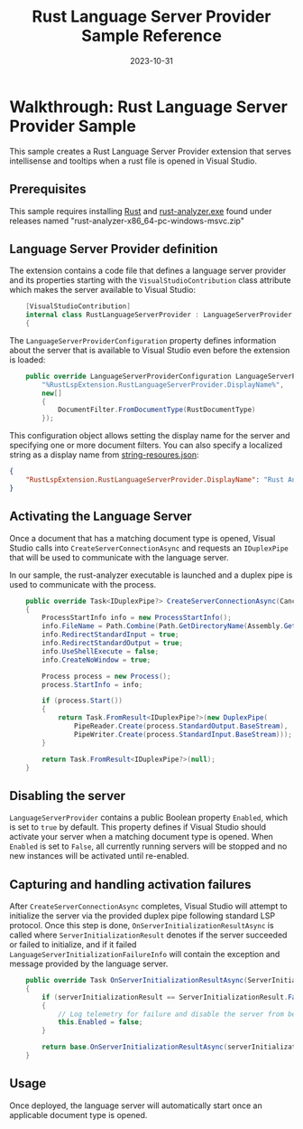 ﻿---
title: Rust Language Server Provider Sample Reference
description: Language server provider that runs the rust analyzer when a matching document is opened. 
date: 2023-10-31
---

# Walkthrough: Rust Language Server Provider Sample

This sample creates a Rust Language Server Provider extension that serves intellisense and tooltips when a rust file is opened in Visual Studio.

## Prerequisites
This sample requires installing [Rust](https://www.rust-lang.org/tools/install)  and [rust-analyzer.exe](https://github.com/rust-lang/rust-analyzer) found under releases named "rust-analyzer-x86_64-pc-windows-msvc.zip"

## Language Server Provider definition

The extension contains a code file that defines a language server provider and its properties starting with the `VisualStudioContribution` class attribute which makes the server available to Visual Studio:

```csharp
	[VisualStudioContribution]
	internal class RustLanguageServerProvider : LanguageServerProvider
	{
```

The `LanguageServerProviderConfiguration` property defines information about the server that is available to Visual Studio even before the extension is loaded:

```csharp
	public override LanguageServerProviderConfiguration LanguageServerProviderConfiguration => new(
		"%RustLspExtension.RustLanguageServerProvider.DisplayName%",
		new[] 
		{ 
			DocumentFilter.FromDocumentType(RustDocumentType) 
		});
```

This configuration object allows setting the display name for the server and specifying one or more document filters. You can also specify a localized string as a display name from [string-resoures.json](./.vsextension/string-resources.json):

```json
{
	"RustLspExtension.RustLanguageServerProvider.DisplayName": "Rust Analyzer LSP server"
}
```

## Activating the Language Server

Once a document that has a matching document type is opened, Visual Studio calls into `CreateServerConnectionAsync` and requests an `IDuplexPipe` that will be used to communicate with the language server. 

In our sample, the rust-analyzer executable is launched and a duplex pipe is used to communicate with the process.

```csharp
	public override Task<IDuplexPipe?> CreateServerConnectionAsync(CancellationToken cancellationToken)
	{
		ProcessStartInfo info = new ProcessStartInfo();
		info.FileName = Path.Combine(Path.GetDirectoryName(Assembly.GetExecutingAssembly().Location)!, @"rust-analyzer.exe");
		info.RedirectStandardInput = true;
		info.RedirectStandardOutput = true;
		info.UseShellExecute = false;
		info.CreateNoWindow = true;

		Process process = new Process();
		process.StartInfo = info;

		if (process.Start())
		{
			return Task.FromResult<IDuplexPipe?>(new DuplexPipe(
				PipeReader.Create(process.StandardOutput.BaseStream),
				PipeWriter.Create(process.StandardInput.BaseStream)));
		}

		return Task.FromResult<IDuplexPipe?>(null);
	}
```

## Disabling the server

`LanguageServerProvider` contains a public Boolean property `Enabled`, which is set to `true` by default. This property defines if Visual Studio should activate your server when a matching document type is opened. When `Enabled` is set to `False`, all currently running servers will be stopped and no new instances will be activated until re-enabled.

## Capturing and handling activation failures

After `CreateServerConnectionAsync` completes, Visual Studio will attempt to initialize the server via the provided duplex pipe following standard LSP protocol. Once this step is done, `OnServerInitializationResultAsync` is called where `ServerInitializationResult` denotes if the server succeeded or failed to initialize, and if it failed `LanguageServerInitializationFailureInfo` will contain the exception and message provided by the language server.

```csharp
	public override Task OnServerInitializationResultAsync(ServerInitializationResult serverInitializationResult, LanguageServerInitializationFailureInfo? initializationFailureInfo, CancellationToken cancellationToken)
	{
		if (serverInitializationResult == ServerInitializationResult.Failed)
		{
			// Log telemetry for failure and disable the server from being activated again.
			this.Enabled = false;
		}

		return base.OnServerInitializationResultAsync(serverInitializationResult, initializationFailureInfo, cancellationToken);
	}
```

## Usage

Once deployed, the language server will automatically start once an applicable document type is opened.